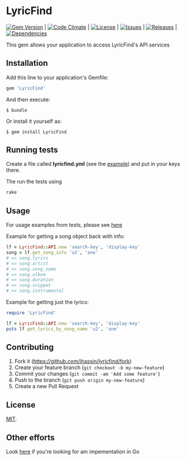 # LyricFind

[![Gem Version](https://badge.fury.io/rb/LyricFind.svg)](http://badge.fury.io/rb/LyricFind) | [![Code Climate](https://codeclimate.com/github/ihassin/lyricfind/badges/gpa.svg)](https://codeclimate.com/github/ihassin/lyricfind) | [![License](http://img.shields.io/badge/license-MIT-brightgreen.svg?style=flat-square)](http://opensource.org/licenses/MIT) | [![Issues](http://img.shields.io/github/issues/ihassin/lyricfind.svg?style=flat-square)](http://github.com/ihassin/lyricfind/issues) | [![Releases](http://img.shields.io/github/release/ihassin/lyricfind.svg?style=flat-square)](http://github.com/ihassin/lyricfind/releases) | [![Dependencies](http://img.shields.io/gemnasium/ihassin/lyricfind.svg?style=flat-square)](https://gemnasium.com/ihassin/lyricfind)

This gem allows your application to access LyricFind's API services 

## Installation

Add this line to your application's Gemfile:

```ruby
gem 'LyricFind'
```

And then execute:

    $ bundle

Or install it yourself as:

    $ gem install LyricFind

## Running tests

Create a file called **lyricfind.yml** (see the [example](https://github.com/ihassin/lyricfind/blob/master/spec/lyricfind.yml.example)) and put in your keys there.

The run the tests using

```ruby
rake
```

## Usage

For usage examples from tests, please see [here](https://github.com/ihassin/lyricfind/blob/master/spec/lyricfind_spec.rb)

Example for getting a song object back with info:

```ruby
lf = LyricFind::API.new 'search-key', 'display-key'
song = lf.get_song_info 'u2', 'one'
# => song.lyrics
# => song.artist
# => song.song_name
# => song.album
# => song.duration
# => song.snippet
# => song.instrumental
```

Example for getting just the lyrics:
```ruby
require 'LyricFind'

lf = LyricFind::API.new 'search-key', 'display-key'
puts lf.get_lyrics_by_song_name 'u2', 'one'
```

## Contributing

1. Fork it (https://github.com/ihassin/lyricfind/fork)
2. Create your feature branch (`git checkout -b my-new-feature`)
3. Commit your changes (`git commit -am 'Add some feature'`)
4. Push to the branch (`git push origin my-new-feature`)
5. Create a new Pull Request

## License

[MIT](https://github.com/ihassin/lyricfind/blob/master/LICENSE.txt).

## Other efforts

Look [here](https://github.com/pilu/lyricfind) if you're looking for am impementation in Go
